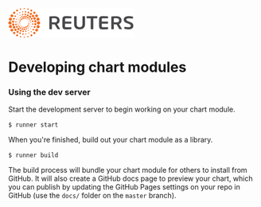 ![](./badge.svg)

# Developing chart modules

### Using the dev server

Start the development server to begin working on your chart module.

  ```
  $ runner start
  ```

When you're finished, build out your chart module as a library.

  ```
  $ runner build
  ```

The build process will bundle your chart module for others to install from GitHub. It will also create a GitHub docs page to preview your chart, which you can publish by updating the GitHub Pages settings on your repo in GitHub (use the `docs/` folder on the `master` branch).

